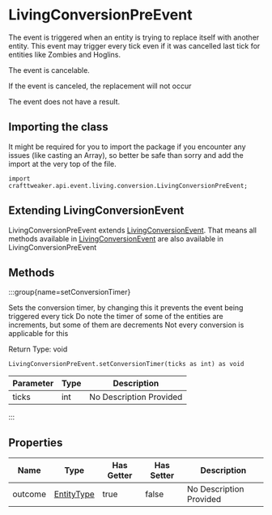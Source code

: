 # LivingConversionPreEvent

The event is triggered when an entity is trying to replace itself with another entity.
 This event may trigger every tick even if it was cancelled last tick for entities like Zombies and Hoglins.

The event is cancelable.

If the event is canceled, the replacement will not occur

The event does not have a result.



## Importing the class

It might be required for you to import the package if you encounter any issues (like casting an Array), so better be safe than sorry and add the import at the very top of the file.
```zenscript
import crafttweaker.api.event.living.conversion.LivingConversionPreEvent;
```


## Extending LivingConversionEvent

LivingConversionPreEvent extends [LivingConversionEvent](/vanilla/api/event/entity/living/conversion/LivingConversionEvent). That means all methods available in [LivingConversionEvent](/vanilla/api/event/entity/living/conversion/LivingConversionEvent) are also available in LivingConversionPreEvent

## Methods

:::group{name=setConversionTimer}

Sets the conversion timer, by changing this it prevents the
 event being triggered every tick
 Do note the timer of some of the entities are increments, but
 some of them are decrements
 Not every conversion is applicable for this

Return Type: void

```zenscript
LivingConversionPreEvent.setConversionTimer(ticks as int) as void
```

| Parameter | Type | Description |
|-----------|------|-------------|
| ticks | int | No Description Provided |


:::


## Properties

| Name | Type | Has Getter | Has Setter | Description |
|------|------|------------|------------|-------------|
| outcome | [EntityType](/vanilla/api/entity/EntityType) | true | false | No Description Provided |


